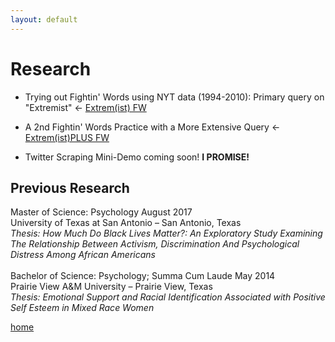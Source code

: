 ```yaml
---
layout: default
---
```


# Research

  * Trying out Fightin' Words using NYT data (1994-2010): Primary query on "Extremist" <- [Extrem(ist) FW](https://bregreen.github.io/projects/FW/Extrem_ist-FightinWords.nb.html#)

  * A 2nd Fightin' Words Practice with a More Extensive Query <-  [Extrem(ist)PLUS FW](https://bregreen.github.io/projects/FW/Extrem_istPLUS-FightinWords.nb.html#)

  * Twitter Scraping Mini-Demo coming soon! **I PROMISE!**



## Previous Research

Master of Science: Psychology	August 2017 <br>
University of Texas at San Antonio – San Antonio, Texas<br>
<em>Thesis: How Much Do Black Lives Matter?: An Exploratory Study Examining The Relationship Between Activism, Discrimination And Psychological Distress Among African Americans</em>
<br>
<br>
Bachelor of Science: Psychology; Summa Cum Laude	May 2014<br>
Prairie View A&M University – Prairie View, Texas<br>
<em>Thesis: Emotional Support and Racial Identification Associated with Positive Self Esteem in Mixed Race Women</em>







[home](./)
